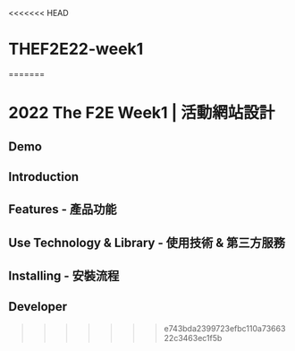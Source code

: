 <<<<<<< HEAD
# THEF2E22-week1
=======
# 2022 The F2E Week1 | 活動網站設計

## Demo

## Introduction

## Features - 產品功能

## Use Technology & Library - 使用技術 & 第三方服務

## Installing - 安裝流程

## Developer
>>>>>>> e743bda2399723efbc110a7366322c3463ec1f5b
